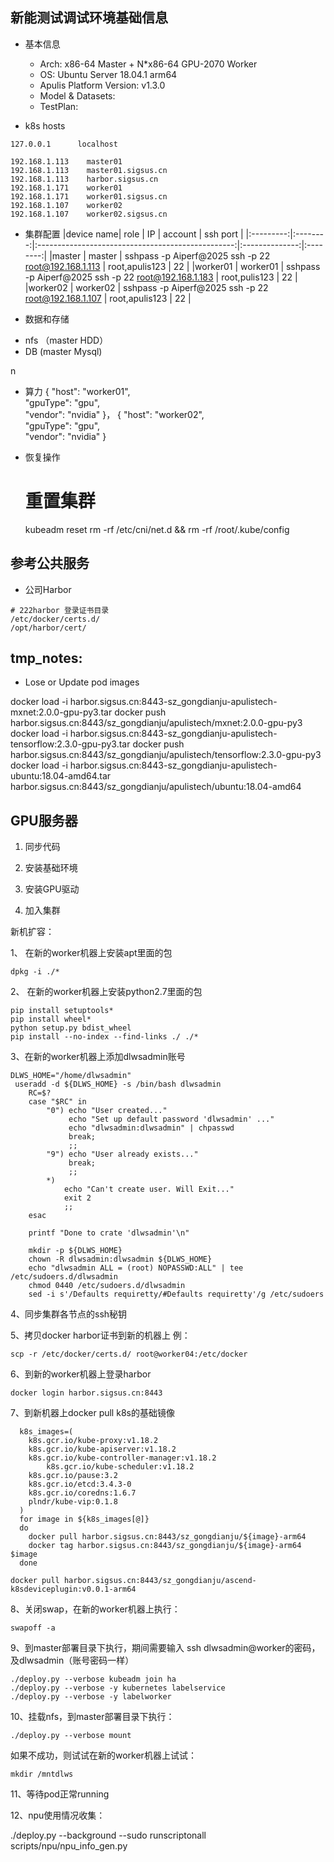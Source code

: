 
新能测试调试环境基础信息
--------------------------------------------------------------------------------------------

* 基本信息
    + Arch: x86-64 Master + N*x86-64 GPU-2070 Worker
    + OS: Ubuntu Server 18.04.1 arm64
    + Apulis Platform Version: v1.3.0
    + Model & Datasets:
    + TestPlan:

* k8s hosts

```
127.0.0.1      localhost

192.168.1.113    master01
192.168.1.113    master01.sigsus.cn
192.168.1.113    harbor.sigsus.cn 
192.168.1.171    worker01
192.168.1.171    worker01.sigsus.cn
192.168.1.107    worker02
192.168.1.107    worker02.sigsus.cn
```

* 集群配置
|device name| role     | IP                                                | account        | ssh port |
|:---------:|:--------:|:-------------------------------------------------:|:--------------:|:--------:|
|master     | master   | sshpass -p Aiperf@2025 ssh -p 22 root@192.168.1.113 | root,apulis123 | 22       |
|worker01   | worker01 | sshpass -p Aiperf@2025 ssh -p 22 root@192.168.1.183 | root,pulis123  | 22       |
|worker02   | worker02 | sshpass -p Aiperf@2025 ssh -p 22 root@192.168.1.107 | root,apulis123 | 22       |


* 数据和存储 
- nfs （master  HDD）
- DB   (master Mysql)

n
* 算力
{
    "host": "worker01",                        
    "gpuType": "gpu",                           
    "vendor": "nvidia"
}，
{
    "host": "worker02",                        
    "gpuType": "gpu",                           
    "vendor": "nvidia"
}

* 恢复操作

    # 重置集群
    kubeadm reset 
    rm -rf  /etc/cni/net.d && rm -rf /root/.kube/config


参考公共服务
-------------------------------------------------------------------------------------
* 公司Harbor

```
# 222harbor 登录证书目录
/etc/docker/certs.d/
/opt/harbor/cert/
```

tmp_notes:
--------------------------------------------------------------------------------------
* Lose or Update pod images


docker load -i harbor.sigsus.cn:8443-sz_gongdianju-apulistech-mxnet:2.0.0-gpu-py3.tar
docker push harbor.sigsus.cn:8443/sz_gongdianju/apulistech/mxnet:2.0.0-gpu-py3
docker load -i harbor.sigsus.cn:8443-sz_gongdianju-apulistech-tensorflow:2.3.0-gpu-py3.tar
docker push  harbor.sigsus.cn:8443/sz_gongdianju/apulistech/tensorflow:2.3.0-gpu-py3
docker load -i harbor.sigsus.cn:8443-sz_gongdianju-apulistech-ubuntu:18.04-amd64.tar
harbor.sigsus.cn:8443/sz_gongdianju/apulistech/ubuntu:18.04-amd64

GPU服务器
--------------------------------------------------------------------------------------

1. 同步代码


2. 安装基础环境

3. 安装GPU驱动

4. 加入集群

新机扩容：

1、 在新的worker机器上安装apt里面的包

```
dpkg -i ./*
```

2、 在新的worker机器上安装python2.7里面的包

```
pip install setuptools* 
pip install wheel*
python setup.py bdist_wheel
pip install --no-index --find-links ./ ./*
```

3、在新的worker机器上添加dlwsadmin账号

```
DLWS_HOME="/home/dlwsadmin"
 useradd -d ${DLWS_HOME} -s /bin/bash dlwsadmin
    RC=$?
    case "$RC" in
        "0") echo "User created..."
             echo "Set up default password 'dlwsadmin' ..."
             echo "dlwsadmin:dlwsadmin" | chpasswd
             break;
             ;;
        "9") echo "User already exists..."
             break;
             ;;
        *)
            echo "Can't create user. Will Exit..."
            exit 2
            ;;
    esac
    
    printf "Done to crate 'dlwsadmin'\n"

    mkdir -p ${DLWS_HOME}
    chown -R dlwsadmin:dlwsadmin ${DLWS_HOME}
    echo "dlwsadmin ALL = (root) NOPASSWD:ALL" | tee /etc/sudoers.d/dlwsadmin
    chmod 0440 /etc/sudoers.d/dlwsadmin
    sed -i s'/Defaults requiretty/#Defaults requiretty'/g /etc/sudoers
```



4、同步集群各节点的ssh秘钥

5、拷贝docker harbor证书到新的机器上
例：

```
scp -r /etc/docker/certs.d/ root@worker04:/etc/docker
```

6、到新的worker机器上登录harbor

```
docker login harbor.sigsus.cn:8443
```



7、到新机器上docker pull k8s的基础镜像

```
  k8s_images=(
    k8s.gcr.io/kube-proxy:v1.18.2
    k8s.gcr.io/kube-apiserver:v1.18.2
    k8s.gcr.io/kube-controller-manager:v1.18.2
        k8s.gcr.io/kube-scheduler:v1.18.2
    k8s.gcr.io/pause:3.2
    k8s.gcr.io/etcd:3.4.3-0
    k8s.gcr.io/coredns:1.6.7
    plndr/kube-vip:0.1.8
  )
  for image in ${k8s_images[@]}
  do
    docker pull harbor.sigsus.cn:8443/sz_gongdianju/${image}-arm64
    docker tag harbor.sigsus.cn:8443/sz_gongdianju/${image}-arm64  $image
  done

docker pull harbor.sigsus.cn:8443/sz_gongdianju/ascend-k8sdeviceplugin:v0.0.1-arm64
```

8、关闭swap，在新的worker机器上执行：

```
swapoff -a
```

9、到master部署目录下执行，期间需要输入 ssh dlwsadmin@worker的密码，及dlwsadmin（账号密码一样）

```
./deploy.py --verbose kubeadm join ha
./deploy.py --verbose -y kubernetes labelservice
./deploy.py --verbose -y labelworker
```

10、挂载nfs，到master部署目录下执行：

```
./deploy.py --verbose mount
```

如果不成功，则试试在新的worker机器上试试： 

```
mkdir /mntdlws
```

11、等待pod正常running



12、npu使用情况收集：

./deploy.py --background --sudo runscriptonall scripts/npu/npu_info_gen.py